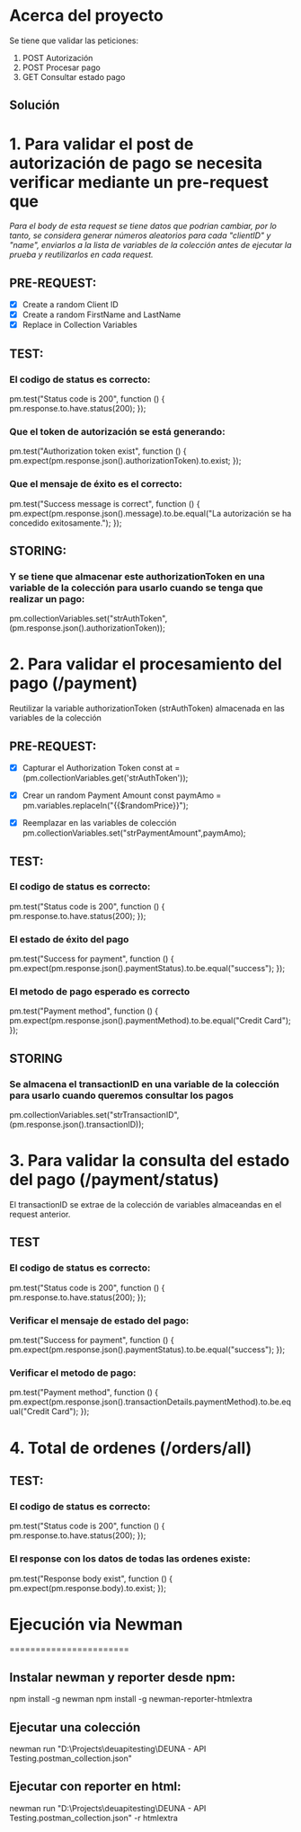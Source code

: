# Acerca del proyecto
Se tiene que validar las peticiones:

1. POST Autorización
2. POST Procesar pago
3. GET Consultar estado pago

## Solución

# 1. Para validar el post de autorización de pago se necesita verificar mediante un pre-request que

_Para el body de esta request se tiene datos que podrian cambiar, por lo tanto, se considera generar números aleatorios para cada "clientID" y "name", enviarlos a la lista de variables de la colección antes de ejecutar la prueba y reutilizarlos en cada request._
## PRE-REQUEST:
- [x] Create a random Client ID
- [x] Create a random FirstName and LastName
- [x] Replace in Collection Variables

## TEST:
### El codigo de status es correcto:
pm.test("Status code is 200", function () {
    pm.response.to.have.status(200);
});

### Que el token de autorización se está generando:
pm.test("Authorization token exist", function () {
    pm.expect(pm.response.json().authorizationToken).to.exist;
});

### Que el mensaje de éxito es el correcto:
pm.test("Success message is correct", function () {
    pm.expect(pm.response.json().message).to.be.equal("La autorización se ha concedido exitosamente.");
});

## STORING:
### Y se tiene que almacenar este authorizationToken en una variable de la colección para usarlo cuando se tenga que realizar un pago:
pm.collectionVariables.set("strAuthToken", (pm.response.json().authorizationToken));


# 2. Para validar el procesamiento del pago (/payment)

Reutilizar la variable authorizationToken (strAuthToken) almacenada en las variables de la colección

## PRE-REQUEST:
- [x] Capturar el Authorization Token 
const at = (pm.collectionVariables.get('strAuthToken'));

- [x] Crear un random Payment Amount 
const paymAmo = pm.variables.replaceIn("{{$randomPrice}}");

- [x] Reemplazar en las variables de colección
pm.collectionVariables.set("strPaymentAmount",paymAmo);

## TEST:
### El codigo de status es correcto: 
pm.test("Status code is 200", function () {
    pm.response.to.have.status(200);
});

### El estado de éxito del pago 
pm.test("Success for payment", function () {
    pm.expect(pm.response.json().paymentStatus).to.be.equal("success");
});

### El metodo de pago esperado es correcto
pm.test("Payment method", function () {
    pm.expect(pm.response.json().paymentMethod).to.be.equal("Credit Card");
});

## STORING
### Se almacena el transactionID en una variable de la colección para usarlo cuando queremos consultar los pagos
pm.collectionVariables.set("strTransactionID", (pm.response.json().transactionID));


# 3. Para validar la consulta del estado del pago (/payment/status)

El transactionID se extrae de la colección de variables almaceandas en el request anterior.

## TEST
### El codigo de status es correcto: 
pm.test("Status code is 200", function () {
    pm.response.to.have.status(200);
});

### Verificar el mensaje de estado del pago:
pm.test("Success for payment", function () {
    pm.expect(pm.response.json().paymentStatus).to.be.equal("success");
});

### Verificar el metodo de pago:
pm.test("Payment method", function () {
    pm.expect(pm.response.json().transactionDetails.paymentMethod).to.be.equal("Credit Card");
});


# 4. Total de ordenes (/orders/all)

## TEST:
### El codigo de status es correcto:  
pm.test("Status code is 200", function () {
    pm.response.to.have.status(200);
});

### El response con los datos de todas las ordenes existe: 
pm.test("Response body exist", function () {
    pm.expect(pm.response.body).to.exist;
});



# Ejecución via Newman
=======================

## Instalar newman y reporter desde npm:

npm install -g newman
npm install -g newman-reporter-htmlextra

## Ejecutar una colección

newman run "D:\Projects\deuapitesting\DEUNA - API Testing.postman_collection.json"

## Ejecutar con reporter en html:

newman run "D:\Projects\deuapitesting\DEUNA - API Testing.postman_collection.json" -r htmlextra